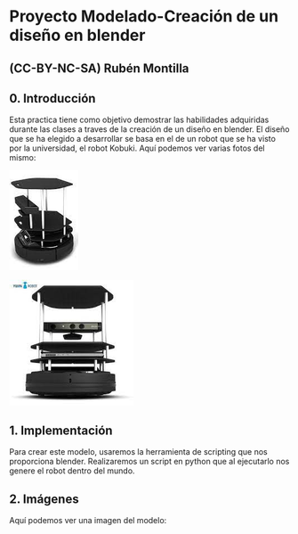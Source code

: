 # Proyecto Modelado-Creación de un diseño en blender
## (CC-BY-NC-SA) Rubén Montilla

## 0. Introducción

Esta practica tiene como objetivo demostrar las habilidades adquiridas durante las clases a traves de la creación de un diseño en blender. El diseño que se ha elegido a desarrollar se basa en el de un robot que se ha visto por la universidad, el robot Kobuki. Aquí podemos ver varias fotos del mismo:

![alt text](https://github.com/clases-julio/proyecto-modelado3d-RubiMonti/blob/main/images/kobuki.jpeg "Kobuki 1")

![alt text](https://github.com/clases-julio/proyecto-modelado3d-RubiMonti/blob/main/images/kobuki2.jpeg "Kobuki 2")

## 1. Implementación

Para crear este modelo, usaremos la herramienta de scripting que nos proporciona blender. Realizaremos un script en python que al ejecutarlo nos genere el robot dentro del mundo.



## 2. Imágenes

Aquí podemos ver una imagen del modelo:
